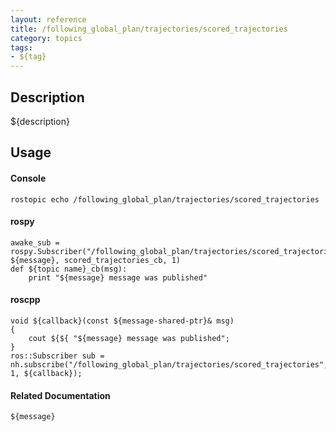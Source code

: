 ```yaml
---
layout: reference
title: /following_global_plan/trajectories/scored_trajectories
category: topics
tags: 
- ${tag}
---
```


## Description
${description}

## Usage
#### Console
```
rostopic echo /following_global_plan/trajectories/scored_trajectories
```

#### rospy
```
awake_sub = rospy.Subscriber("/following_global_plan/trajectories/scored_trajectories", ${message}, scored_trajectories_cb, 1)
def ${topic name}_cb(msg):
    print "${message} message was published"
```

#### roscpp
```
void ${callback}(const ${message-shared-ptr}& msg)
{
    cout ${${ "${message} message was published";
}
ros::Subscriber sub = nh.subscribe("/following_global_plan/trajectories/scored_trajectories", 1, ${callback});
```

#### Related Documentation
``${message}``